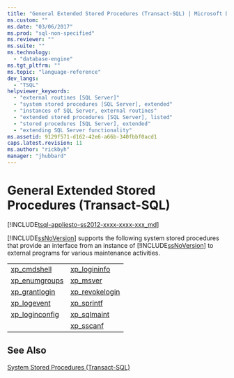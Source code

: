 ```yaml
---
title: "General Extended Stored Procedures (Transact-SQL) | Microsoft Docs"
ms.custom: ""
ms.date: "03/06/2017"
ms.prod: "sql-non-specified"
ms.reviewer: ""
ms.suite: ""
ms.technology: 
  - "database-engine"
ms.tgt_pltfrm: ""
ms.topic: "language-reference"
dev_langs: 
  - "TSQL"
helpviewer_keywords: 
  - "external routines [SQL Server]"
  - "system stored procedures [SQL Server], extended"
  - "instances of SQL Server, external routines"
  - "extended stored procedures [SQL Server], listed"
  - "stored procedures [SQL Server], extended"
  - "extending SQL Server functionality"
ms.assetid: 9129f571-d162-42e6-a66b-340fbbf0acd1
caps.latest.revision: 11
ms.author: "rickbyh"
manager: "jhubbard"
---
```

# General Extended Stored Procedures (Transact-SQL)
[!INCLUDE[tsql-appliesto-ss2012-xxxx-xxxx-xxx_md](../../../integration-services/system/stored-procedures/includes/tsql-appliesto-ss2012-xxxx-xxxx-xxx-md.md)]

  [!INCLUDE[ssNoVersion](../../../advanced-analytics/r-services/includes/ssnoversion-md.md)] supports the following system stored procedures that provide an interface from an instance of [!INCLUDE[ssNoVersion](../../../advanced-analytics/r-services/includes/ssnoversion-md.md)] to external programs for various maintenance activities.  
  
|||  
|-|-|  
|[xp_cmdshell](../../../relational-databases/reference/system-stored-procedures/xp-cmdshell-transact-sql.md)|[xp_logininfo](../../../relational-databases/reference/system-stored-procedures/xp-logininfo-transact-sql.md)|  
|[xp_enumgroups](../../../relational-databases/reference/system-stored-procedures/xp-enumgroups-transact-sql.md)|[xp_msver](../../../relational-databases/reference/system-stored-procedures/xp-msver-transact-sql.md)|  
|[xp_grantlogin](../../../relational-databases/reference/system-stored-procedures/xp-grantlogin-transact-sql.md)|[xp_revokelogin](../../../relational-databases/reference/system-stored-procedures/xp-revokelogin-transact-sql.md)|  
|[xp_logevent](../../../relational-databases/reference/system-stored-procedures/xp-logevent-transact-sql.md)|[xp_sprintf](../../../relational-databases/reference/system-stored-procedures/xp-sprintf-transact-sql.md)|  
|[xp_loginconfig](../../../relational-databases/reference/system-stored-procedures/xp-loginconfig-transact-sql.md)|[xp_sqlmaint](../../../relational-databases/reference/system-stored-procedures/xp-sqlmaint-transact-sql.md)|  
||[xp_sscanf](../../../relational-databases/reference/system-stored-procedures/xp-sscanf-transact-sql.md)|  
  
## See Also  
 [System Stored Procedures &#40;Transact-SQL&#41;](../../../relational-databases/reference/system-stored-procedures/system-stored-procedures-transact-sql.md)  
  
  
